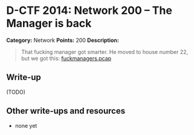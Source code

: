 # D-CTF 2014: Network 200 – The Manager is back

**Category:** Network
**Points:** 200
**Description:**

> That fucking manager got smarter. He moved to house number 22, but we got this: [fuckmanagers.pcap](manager.pcap)

## Write-up

(TODO)

## Other write-ups and resources

* none yet
